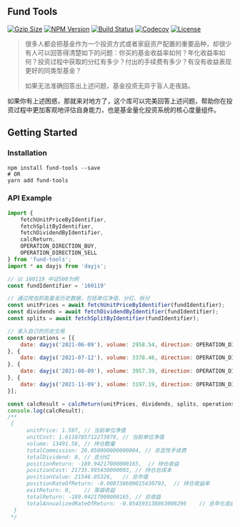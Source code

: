 ## Fund Tools

<div>
    <a href="https://unpkg.com/fund-tools/dayjs.min.js"><img src="https://img.badgesize.io/https:/unpkg.com/fund-tools/dayjs.min.js?style=flat-square&compression=gzip" alt="Gzip Size"></a>
    <a href="https://www.npmjs.com/package/fund-tools"><img src="https://img.shields.io/npm/v/fund-tools.svg?style=flat-square&colorB=51C838" alt="NPM Version"></a>
    <a href="https://travis-ci.com/iamkun/dayjs"><img src="https://img.shields.io/travis/iamkun/dayjs/master.svg?style=flat-square" alt="Build Status"></a>
    <a href="https://codecov.io/gh/netbeen/fund-tools"><img
            src="https://img.shields.io/codecov/c/github/netbeen/fund-tools/master.svg?style=flat-square" alt="Codecov"></a>
    <a href="https://github.com/netbeen/fund-tools/blob/master/LICENSE"><img src="https://img.shields.io/badge/license-MIT-brightgreen.svg?style=flat-square" alt="License"></a>
    <br>
</div>

> 很多人都会把基金作为一个投资方式或者家庭资产配置的重要品种，却很少有人可以回答得清楚如下的问题：你买的基金收益率如何？年化收益率如何？投资过程中获取的分红有多少？付出的手续费有多少？有没有收益表现更好的同类型基金？
> 
> 如果无法准确回答出上述问题，基金投资无异于盲人走夜路。

如果你有上述困惑，那就来对地方了，这个库可以完美回答上述问题，帮助你在投资过程中更加客观地评估自身能力，也是基金量化投资系统的核心度量组件。

## Getting Started

### Installation

```console
npm install fund-tools --save
# OR
yarn add fund-tools
```

### API Example

```javascript
import {
    fetchUnitPriceByIdentifier,
    fetchSplitByIdentifier,
    fetchDividendByIdentifier,
    calcReturn,
    OPERATION_DIRECTION_BUY,
    OPERATION_DIRECTION_SELL
} from 'fund-tools';
import * as dayjs from 'dayjs';

// 以 160119 中证500为例
const fundIdentifier = '160119'

// 通过爬虫抓取基金历史数据，包括单位净值、分红、拆分
const unitPrices = await fetchUnitPriceByIdentifier(fundIdentifier);
const dividends = await fetchDividendByIdentifier(fundIdentifier);
const splits = await fetchSplitByIdentifier(fundIdentifier);

// 录入自己的历史交易
const operations = [{
    date: dayjs('2021-06-09'), volume: 2958.54, direction: OPERATION_DIRECTION_BUY, commission: 5.99
}, {
    date: dayjs('2021-07-12'), volume: 3378.46, direction: OPERATION_DIRECTION_BUY, commission: 6.54
}, {
    date: dayjs('2021-08-09'), volume: 3957.39, direction: OPERATION_DIRECTION_BUY, commission: 7.53
}, {
    date: dayjs('2021-11-09'), volume: 3197.19, direction: OPERATION_DIRECTION_SELL, commission: 5.99
}];

const calcResult = calcReturn(unitPrices, dividends, splits, operations);
console.log(calcResult);
/**
 {
      unitPrice: 1.597, // 当前单位净值
      unitCost: 1.6110785712273878, // 当前单位净值
      volume: 13491.58, // 持仓数量
      totalCommission: 26.050000000000004, // 总显性手续费
      totalDividend: 0, // 总分红
      positionReturn: -189.94217000000165,  // 持仓收益
      positionCost: 21735.995430000003, // 持仓总成本
      positionValue: 21546.05326,   // 总市值
      positionRateOfReturn: -0.008738600015430793,  // 持仓收益率
      exitReturn: 0,    // 落袋收益
      totalReturn: -189.94217000000165, // 总收益
      totalAnnualizedRateOfReturn: -0.054593138863008296    // 总年化收益率
  }
 */
```
